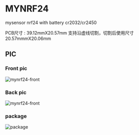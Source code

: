 # MYNRF24
mysensor nrf24 with battery cr2032/cr2450 

PCB尺寸 : 39.12mmX20.57mm 支持沿虚线切割，切割后使用尺寸20.57mmmX20.06mm

## PIC
### Front pic

![mynrf24-front](https://github.com/huexpub/MYNRF24/blob/master/doc/front.png)

### Back pic

![mynrf24-front](https://github.com/huexpub/MYNRF24/blob/master/doc/back.png)

### package 

![package](https://github.com/huexpub/MYNRF24/blob/master/doc/package.jpg)
